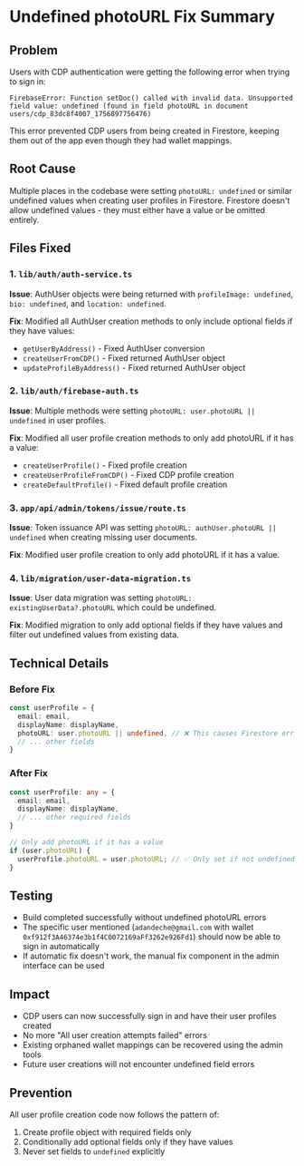 # Undefined photoURL Fix Summary

## Problem
Users with CDP authentication were getting the following error when trying to sign in:
```
FirebaseError: Function setDoc() called with invalid data. Unsupported field value: undefined (found in field photoURL in document users/cdp_83dc8f4007_1756897756476)
```

This error prevented CDP users from being created in Firestore, keeping them out of the app even though they had wallet mappings.

## Root Cause
Multiple places in the codebase were setting `photoURL: undefined` or similar undefined values when creating user profiles in Firestore. Firestore doesn't allow undefined values - they must either have a value or be omitted entirely.

## Files Fixed

### 1. `lib/auth/auth-service.ts`
**Issue**: AuthUser objects were being returned with `profileImage: undefined`, `bio: undefined`, and `location: undefined`.

**Fix**: Modified all AuthUser creation methods to only include optional fields if they have values:
- `getUserByAddress()` - Fixed AuthUser conversion
- `createUserFromCDP()` - Fixed returned AuthUser object
- `updateProfileByAddress()` - Fixed returned AuthUser object

### 2. `lib/auth/firebase-auth.ts`
**Issue**: Multiple methods were setting `photoURL: user.photoURL || undefined` in user profiles.

**Fix**: Modified all user profile creation methods to only add photoURL if it has a value:
- `createUserProfile()` - Fixed profile creation
- `createUserProfileFromCDP()` - Fixed CDP profile creation  
- `createDefaultProfile()` - Fixed default profile creation

### 3. `app/api/admin/tokens/issue/route.ts`
**Issue**: Token issuance API was setting `photoURL: authUser.photoURL || undefined` when creating missing user documents.

**Fix**: Modified user profile creation to only add photoURL if it has a value.

### 4. `lib/migration/user-data-migration.ts`
**Issue**: User data migration was setting `photoURL: existingUserData?.photoURL` which could be undefined.

**Fix**: Modified migration to only add optional fields if they have values and filter out undefined values from existing data.

## Technical Details

### Before Fix
```typescript
const userProfile = {
  email: email,
  displayName: displayName,
  photoURL: user.photoURL || undefined, // ❌ This causes Firestore error
  // ... other fields
}
```

### After Fix
```typescript
const userProfile: any = {
  email: email,
  displayName: displayName,
  // ... other required fields
}

// Only add photoURL if it has a value
if (user.photoURL) {
  userProfile.photoURL = user.photoURL; // ✅ Only set if not undefined
}
```

## Testing
- Build completed successfully without undefined photoURL errors
- The specific user mentioned (`adandeche@gmail.com` with wallet `0xf912f3A46374e3b1f4C0072169aFf3262e926Fd1`) should now be able to sign in automatically
- If automatic fix doesn't work, the manual fix component in the admin interface can be used

## Impact
- CDP users can now successfully sign in and have their user profiles created
- No more "All user creation attempts failed" errors
- Existing orphaned wallet mappings can be recovered using the admin tools
- Future user creations will not encounter undefined field errors

## Prevention
All user profile creation code now follows the pattern of:
1. Create profile object with required fields only
2. Conditionally add optional fields only if they have values
3. Never set fields to `undefined` explicitly